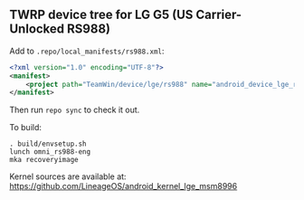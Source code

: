 ## TWRP device tree for LG G5 (US Carrier-Unlocked RS988)

Add to `.repo/local_manifests/rs988.xml`:

```xml
<?xml version="1.0" encoding="UTF-8"?>
<manifest>
	<project path="TeamWin/device/lge/rs988" name="android_device_lge_rs988" remote="github" revision="android-7.1" />
</manifest>
```

Then run `repo sync` to check it out.

To build:

```
. build/envsetup.sh
lunch omni_rs988-eng
mka recoveryimage
```

Kernel sources are available at: https://github.com/LineageOS/android_kernel_lge_msm8996

